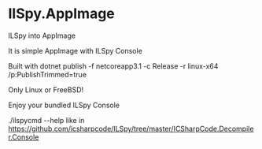 # IlSpy.AppImage
ILSpy into AppImage

It is simple AppImage with ILSpy Console

Built with dotnet publish -f netcoreapp3.1 -c Release -r linux-x64 /p:PublishTrimmed=true

Only Linux or FreeBSD!

Enjoy your bundled ILSpy Console 

./ilspycmd --help
like in https://github.com/icsharpcode/ILSpy/tree/master/ICSharpCode.Decompiler.Console
